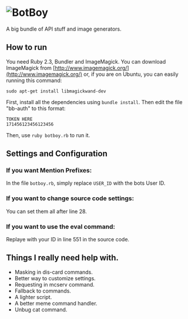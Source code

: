 ![BotBoy](https://raw.github.com/SnazzyPine25/BotBoy/master/bb-logo.png)
============
A big bundle of API stuff and image generators.

## How to run
You need Ruby 2.3, Bundler and ImageMagick.
You can download ImageMagick from [http://www.imagemagick.org/](http://www.imagemagick.org/) or, if you are on Ubuntu, you can easily running this command:
```
sudo apt-get install libmagickwand-dev
```
First, install all the dependencies using `bundle install`. Then edit the file "bb-auth" to this format:
```
TOKEN HERE
171456123456123456
```
Then, use `ruby botboy.rb` to run it.

## Settings and Configuration
### If you want Mention Prefixes:
In the file `botboy.rb`, simply replace `USER_ID` with the bots User ID.

### If you want to change source code settings:
You can set them all after line 28.

### If you want to use the eval command:
Replaye with your ID in line 551 in the source code.

## Things I really need help with.
  * Masking in dis-card commands.
  * Better way to customize settings.
  * Requesting in mcserv command.
  * Fallback to commands.
  * A lighter script.
  * A better meme command handler.
  * Unbug cat command.